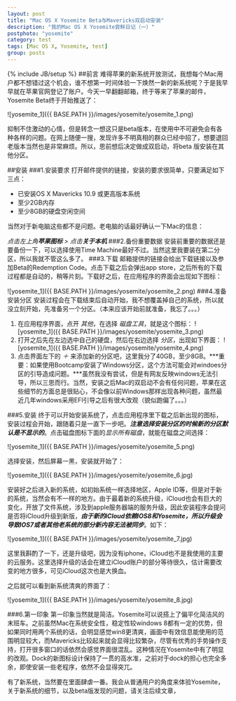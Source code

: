 ```yaml
---
layout: post
title: "Mac OS X Yosemite Beta与Mavericks双启动安装"
description: "我的Mac OS X Yosemite尝鲜日记（一）"
postphoto: "yosemite"
category: test
tags: [Mac OS X, Yosemite, test]
group: posts
---
```

{% include JB/setup %}
##前言
难得苹果的新系统开放测试，我想每个Mac用户都不想错过这个机会，谁不想第一时间体验一下焕然一新的新系统呢？于是我早早就在苹果官网登记了账户。今天一早翻翻邮箱，终于等来了苹果的邮件，Yosemite Beta终于开始推送了：

![yosemite_1]({{ BASE.PATH }}/images/yosemite/yosemite_1.png)

抑制不住激动的心情，但是转念一想这只是beta版本，在使用中不可避免会有各种各样的问题。在网上随便一搜，发现许多不明真相的群众已经中招了，想要退回老版本当然也是非常麻烦。所以，思前想后决定做成双启动，将beta 版安装在其他分区。

##安装
###1.安装要求
打开邮件提供的链接，安装的要求很简单，只要满足如下三点：

*	已安装OS X Mavericks 10.9 或更高版本系统
*	至少2GB内存
*	至少8GB的硬盘空闲空间

当然对于新电脑这些都不是问题。老电脑的话最好确认一下Mac的信息：

*点击左上角**苹果图标** > 点击**关于本机***
###2.备份重要数据
安装前重要的数据还是要备份一下，可以选择使用Time Machine最好不过。当然这里我要装在第二分区，所以我就不管这么多了。
###3.下载
邮箱提供的链接会给出下载链接以及参加Beta的Redemption Code。点击下载之后会弹出app store，之后所有的下载过程都是自动的，稍等片刻。下载好之后，在应用程序的界面会出现如下图标：

![yosemite_1]({{ BASE.PATH }}/images/yosemite/yosemite_2.png)
###4.准备安装分区
安装过程会在下载结束后自动开始，我不想覆盖掉自己的系统，所以就没立刻开始，先准备另一个分区。（本来应该开始前就准备，我忘了。。。）

1. 在应用程序界面，点开 *其他*，在选择 *磁盘工具*，就是这个图标： 
![yosemite_1]({{ BASE.PATH }}/images/yosemite/yosemite_3.png)
2. 打开之后先在左边选中自己的硬盘，然后在右边选择 *分区*，出现如下界面：
![yosemite_1]({{ BASE.PATH }}/images/yosemite/yosemite_4.png)
3. 点击界面左下的 *＋* 来添加新的分区吧，这里我分了40GB，至少8GB。***重要：如果使用Bootcamp安装了Windows分区，这个方法可能会对windoes分区的引导造成问题。***虽然我没有尝试，但是有网友反映windows无法引导，所以三思而行。当然，安装之后Mac的双启动不会有任何问题，苹果在这些细节的方面总是很贴心，不会像以前Windows那样出现各种问题，虽然最近几年windows采用EFI引导之后有很大改观（貌似跑偏了。。。）

###5.安装
终于可以开始安装系统了，点击应用程序里下载之后新出现的图标，安装过程会开始，跟随着只是一直下一步吧。***注意选择安装分区的时候新的分区默认是不显示的***。点击磁盘图标下面的*显示所有磁盘*，就能在磁盘之间选择：

![yosemite_1]({{ BASE.PATH }}/images/yosemite/yosemite_5.png)

选择安装，然后屏幕一黑，安装就开始了：

![yosemite_1]({{ BASE.PATH }}/images/yosemite/yosemite_6.jpg)

安装好之后进入新的系统，如初始系统一样选择地区，Apple ID等，但是对于新的系统，当然会有不一样的地方。由于最着新的系统升级，iCloud也会有巨大的变化，开放了文件系统，涉及到apple服务器端的服务升级，因此安装程序会提问是否将iCloud升级到新版，***由于新的iCloud依赖IOS8和Yosemite，所以升级会导致IOS7或者其他老系统的部分新内容无法被同步***。如下：

![yosemite_1]({{ BASE.PATH }}/images/yosemite/yosemite_7.jpg)

这里我斟酌了一下，还是升级吧，因为没有iphone，iCloud也不是我使用的主要的云服务。这里选择升级的话会在建立iCloud账户的部分等待很久，估计需要改变的地方很多，可见iCloud这次也是大换血。

之后就可以看到新系统清爽的界面了：

![yosemite_1]({{ BASE.PATH }}/images/yosemite/yosemite_8.jpg)

###6.第一印象
第一印象当然就是简洁。Yosemite可以说搭上了偏平化简洁风的末班车。之前虽然Mac在系统安全性，稳定性较windows 8都有一定的优势，但如果同时用两个系统的话，会明显感觉win8更清爽，画面中有效信息能使用的范围明显较大，而Mavericks比较起来就会显得比较繁杂，尽管有优秀的手势操作支持，打开很多窗口的话依然会感觉界面很混乱。这种情况在Yosemite中有了明显的改观。Dock的新图标设计保持了一贯的高水准，之前对于dock的担心也完全多余，即使安装一些老程序，依然不会显得突兀。

有了新系统，当然要在里面肆虐一番。我会从普通用户的角度来体验Yosemite，关于新系统的细节，以及beta版发现的问题，请关注后续文章，



